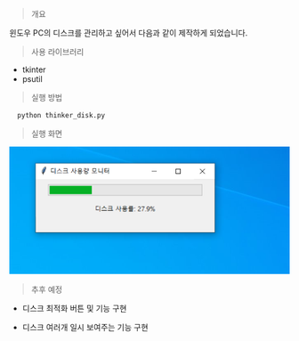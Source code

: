 > 개요

윈도우 PC의 디스크를 관리하고 싶어서 다음과 같이  제작하게 되었습니다.


> 사용 라이브러리 

 - tkinter
 - psutil


> 실행 방법

 ```python
   python thinker_disk.py 
```


> 실행 화면

![alt text](image-2.png)


> 추후 예정 

 - 디스크 최적화 버튼 및 기능 구현
  
 - 디스크 여러개 일시 보여주는 기능 구현  
